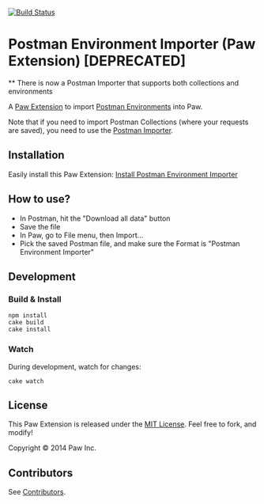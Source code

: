 [![Build Status](https://travis-ci.org/luckymarmot/Paw-PostmanEnvironmentImporter.svg?branch=master)](https://travis-ci.org/luckymarmot/Paw-PostmanEnvironmentImporter)

# Postman Environment Importer (Paw Extension) [DEPRECATED]
** There is now a Postman Importer that supports both collections and environments


A [Paw Extension](http://luckymarmot.com/paw/extensions/) to import [Postman Environments](https://chrome.google.com/webstore/detail/postman-rest-client/fdmmgilgnpjigdojojpjoooidkmcomcm) into Paw.

Note that if you need to import Postman Collections (where your requests are saved), you need to use the [Postman Importer](https://github.com/luckymarmot/Paw-PostmanImporter).

## Installation

Easily install this Paw Extension: [Install Postman Environment Importer](http://luckymarmot.com/paw/extensions/PostmanEnvironmentImporter)

## How to use?

* In Postman, hit the "Download all data" button
* Save the file
* In Paw, go to File menu, then Import...
* Pick the saved Postman file, and make sure the Format is "Postman Environment Importer"

## Development

### Build & Install

```shell
npm install
cake build
cake install
```

### Watch

During development, watch for changes:

```shell
cake watch
```

## License

This Paw Extension is released under the [MIT License](LICENSE). Feel free to fork, and modify!

Copyright © 2014 Paw Inc.

## Contributors

See [Contributors](https://github.com/luckymarmot/Paw-PostmanEnvironmentImporter/graphs/contributors).

